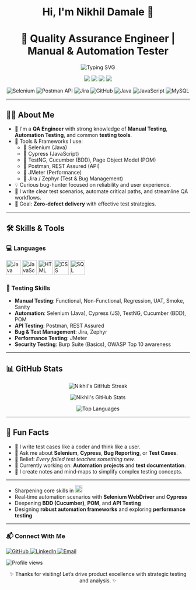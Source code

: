 <h1 align="center">Hi, I'm Nikhil Damale 👋</h1>
<h1 align="center">🧪 Quality Assurance Engineer | Manual & Automation Tester</h1>
<p align="center">
  <img src="https://readme-typing-svg.herokuapp.com?font=Fira+Code&size=22&pause=1000&center=true&vCenter=true&width=520&lines=QA+Engineer+%7C+Manual+%2B+Automation;Selenium%2C+Cypress%2C+TestNG%2C+Cucumber;API+Testing+with+Postman+%26+REST+Assured;Performance+Testing+with+JMeter" alt="Typing SVG" />
</p>

<p align="center">
  <img src="https://img.shields.io/badge/Manual%20Testing-Experienced-blue" />
  <img src="https://img.shields.io/badge/Automation-Cypress%20%7C%20Selenium-green" />
  <img src="https://img.shields.io/badge/Performance-JMeter-red" />
  <img src="https://img.shields.io/badge/Security-Burp%20Suite%20%7C%20OWASP-orange" />
</p>

<p align="center">
  <img src="https://img.icons8.com/color/48/selenium-test-automation.png" alt="Selenium" />
  <img src="https://img.icons8.com/dusk/48/postman-api.png" alt="Postman API" />
  <img src="https://img.icons8.com/color/48/jira.png" alt="Jira" />
  <img src="https://img.icons8.com/color/48/github.png" alt="GitHub" />
  <img src="https://img.icons8.com/color/48/java-coffee-cup-logo.png" alt="Java" />
  <img src="https://img.icons8.com/color/48/javascript.png" alt="JavaScript" />
  <img src="https://img.icons8.com/color/48/mysql-logo.png" alt="MySQL" />
</p>

<hr/>

<h2>👨‍💻 About Me</h2>

<ul>
  <li>🎯 I'm a <b>QA Engineer</b> with strong knowledge of <b>Manual Testing</b>, <b>Automation Testing</b>, and common <b>testing tools</b>.</li>
  <li>🧰 Tools & Frameworks I use:
    <ul>
      <li>🔹 Selenium (Java)</li>
      <li>🔹 Cypress (JavaScript)</li>
      <li>🔹 TestNG, Cucumber (BDD), Page Object Model (POM)</li>
      <li>🔹 Postman, REST Assured (API)</li>
      <li>🔹 JMeter (Performance)</li>
      <li>🔹 Jira / Zephyr (Test & Bug Management)</li>
    </ul>
  </li>
  <li>💡 Curious bug-hunter focused on reliability and user experience.</li>
  <li>📝 I write clear test scenarios, automate critical paths, and streamline QA workflows.</li>
  <li>🎯 Goal: <b>Zero-defect delivery</b> with effective test strategies.</li>
</ul>

<hr/>

<h2>🛠️ Skills & Tools</h2>

<h3>💻 Languages</h3>
<p align="left">
  <img src="https://cdn.jsdelivr.net/gh/devicons/devicon/icons/java/java-original.svg" alt="Java" width="40" height="40"/>
  <img src="https://cdn.jsdelivr.net/gh/devicons/devicon/icons/javascript/javascript-original.svg" alt="JavaScript" width="40" height="40"/>
  <img src="https://cdn.jsdelivr.net/gh/devicons/devicon/icons/html5/html5-original.svg" alt="HTML" width="40" height="40"/>
  <img src="https://cdn.jsdelivr.net/gh/devicons/devicon/icons/css3/css3-original.svg" alt="CSS" width="40" height="40"/>
  <img src="https://cdn.jsdelivr.net/gh/devicons/devicon/icons/mysql/mysql-original.svg" alt="SQL" width="40" height="40"/>
</p>

<h3>🧪 Testing Skills</h3>

<ul>
  <li><b>Manual Testing</b>: Functional, Non-Functional, Regression, UAT, Smoke, Sanity</li>
  <li><b>Automation</b>: Selenium (Java), Cypress (JS), TestNG, Cucumber (BDD), POM</li>
  <li><b>API Testing</b>: Postman, REST Assured</li>
  <li><b>Bug & Test Management</b>: Jira, Zephyr</li>
  <li><b>Performance Testing</b>: JMeter</li>
  <li><b>Security Testing</b>: Burp Suite (Basics), OWASP Top 10 awareness</li>
</ul>

<hr/>

<h2>📊 GitHub Stats</h2>
<p align="center">
  <img src="https://streak-stats.demolab.com?user=Nikk87&theme=radical&border_radius=10&date_format=M%20j%5B%2C%20Y%5D" alt="Nikhil's GitHub Streak" />
</p>
<p align="center">
  <img src="https://github-readme-stats.vercel.app/api?username=Nikk87&show_icons=true&theme=radical" alt="Nikhil's GitHub Stats" />
</p>
<p align="center">
  <img src="https://github-readme-stats.vercel.app/api/top-langs/?username=Nikk87&layout=compact&theme=tokyonight" alt="Top Languages" />
</p>

<hr/>

<h2>🧩 Fun Facts</h2>
<ul>
  <li>🧪 I write test cases like a coder and think like a user.</li>
  <li>💬 Ask me about <b>Selenium</b>, <b>Cypress</b>, <b>Bug Reporting</b>, or <b>Test Cases</b>.</li>
  <li>🧠 Belief: <i>Every failed test teaches something new.</i></li>
  <li>📌 Currently working on: <b>Automation projects</b> and <b>test documentation</b>.</li>
  <li>📝 I create notes and mind‑maps to simplify complex testing concepts.</li>
</ul>

<hr/>
<ul>
  <li>Sharpening core skills in <img src="https://img.shields.io/badge/Java-007396?style=flat-square&logo=java&logoColor=white" height="20"/></li>
  <li>Real‑time automation scenarios with <b>Selenium WebDriver</b> and <b>Cypress</b></li>
  <li>Deepening <b>BDD (Cucumber)</b>, <b>POM</b>, and <b>API Testing</b></li>
  <li>Designing <b>robust automation frameworks</b> and exploring <b>performance testing</b></li>
</ul>

<hr/>

<h3>📬 Connect With Me</h3>
<p>
  <a href="https://github.com/Nikk87">
    <img src="https://img.shields.io/badge/GitHub-000?style=for-the-badge&logo=github&logoColor=white" alt="GitHub" />
  </a>
  <a href="https://www.linkedin.com/feed/">
    <img src="https://img.shields.io/badge/LinkedIn-blue?style=for-the-badge&logo=linkedin&logoColor=white" alt="LinkedIn" />
  </a>
  <a href="mailto:damalenikhil3@gmail.com">
    <img src="https://img.shields.io/badge/Gmail-red?style=for-the-badge&logo=gmail&logoColor=white" alt="Email" />
  </a>
</p>

<img src="https://komarev.com/ghpvc/?username=Nikk87&label=Profile%20views&color=0e75b6&style=flat" alt="Profile views" />

<p align="center">✨ Thanks for visiting! Let’s drive product excellence with strategic testing and analysis. ✨</p>
